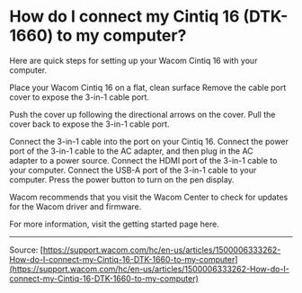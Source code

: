 # How do I connect my Cintiq 16 (DTK-1660) to my computer?

Here are quick steps for setting up your Wacom Cintiq 16 with your computer.



Place your Wacom Cintiq 16 on a flat, clean surface
Remove the cable port cover to expose the 3-in-1 cable port.

Push the cover up following the directional arrows on the cover.
Pull the cover back to expose the 3-in-1 cable port.

Connect the 3-in-1 cable into the port on your Cintiq 16.
Connect the power port of the 3-in-1 cable to the AC adapter, and then plug in the AC adapter to a power source.
Connect the HDMI port of the 3-in-1 cable to your computer.
Connect the USB-A port of the 3-in-1 cable to your computer.
Press the power button to turn on the pen display.



Wacom recommends that you visit the Wacom Center to check for updates for the Wacom driver and firmware.







For more information, visit the getting started page here.

---
Source: [https://support.wacom.com/hc/en-us/articles/1500006333262-How-do-I-connect-my-Cintiq-16-DTK-1660-to-my-computer](https://support.wacom.com/hc/en-us/articles/1500006333262-How-do-I-connect-my-Cintiq-16-DTK-1660-to-my-computer)
